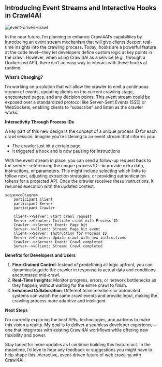 ## Introducing Event Streams and Interactive Hooks in Crawl4AI

![event-driven-crawl](https://res.cloudinary.com/kidocode/image/upload/t_400x400/v1734344008/15bb8bbb-83ac-43ac-962d-3feb3e0c3bbf_2_tjmr4n.webp)

In the near future, I’m planning to enhance Crawl4AI’s capabilities by introducing an event stream mechanism that will give clients deeper, real-time insights into the crawling process. Today, hooks are a powerful feature at the code level—they let developers define custom logic at key points in the crawl. However, when using Crawl4AI as a service (e.g., through a Dockerized API), there isn’t an easy way to interact with these hooks at runtime.

**What’s Changing?**

I’m working on a solution that will allow the crawler to emit a continuous stream of events, updating clients on the current crawling stage, encountered pages, and any decision points. This event stream could be exposed over a standardized protocol like Server-Sent Events (SSE) or WebSockets, enabling clients to “subscribe” and listen as the crawler works.

**Interactivity Through Process IDs**

A key part of this new design is the concept of a unique process ID for each crawl session. Imagine you’re listening to an event stream that informs you:
- The crawler just hit a certain page  
- It triggered a hook and is now pausing for instructions  

With the event stream in place, you can send a follow-up request back to the server—referencing the unique process ID—to provide extra data, instructions, or parameters. This might include selecting which links to follow next, adjusting extraction strategies, or providing authentication tokens for a protected API. Once the crawler receives these instructions, it resumes execution with the updated context.

```mermaid
sequenceDiagram
    participant Client
    participant Server
    participant Crawler

    Client->>Server: Start crawl request
    Server->>Crawler: Initiate crawl with Process ID
    Crawler-->>Server: Event: Page hit
    Server-->>Client: Stream: Page hit event
    Client->>Server: Instruction for Process ID
    Server->>Crawler: Update crawl with new instructions
    Crawler-->>Server: Event: Crawl completed
    Server-->>Client: Stream: Crawl completed
```

**Benefits for Developers and Users**

1. **Fine-Grained Control**: Instead of predefining all logic upfront, you can dynamically guide the crawler in response to actual data and conditions encountered mid-crawl.
2. **Real-Time Insights**: Monitor progress, errors, or network bottlenecks as they happen, without waiting for the entire crawl to finish.
3. **Enhanced Collaboration**: Different team members or automated systems can watch the same crawl events and provide input, making the crawling process more adaptive and intelligent.

**Next Steps**

I’m currently exploring the best APIs, technologies, and patterns to make this vision a reality. My goal is to deliver a seamless developer experience—one that integrates with existing Crawl4AI workflows while offering new flexibility and power.

Stay tuned for more updates as I continue building this feature out. In the meantime, I’d love to hear any feedback or suggestions you might have to help shape this interactive, event-driven future of web crawling with Crawl4AI.

